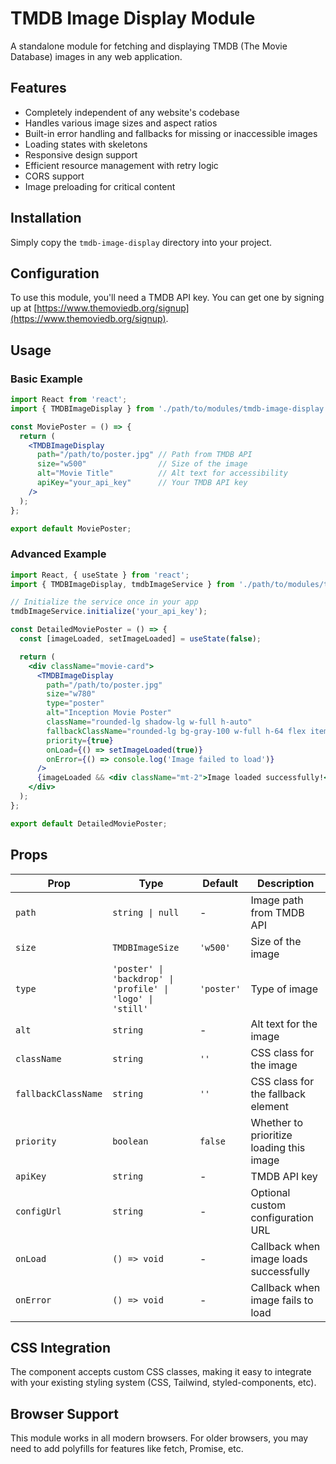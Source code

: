 
# TMDB Image Display Module

A standalone module for fetching and displaying TMDB (The Movie Database) images in any web application.

## Features

- Completely independent of any website's codebase
- Handles various image sizes and aspect ratios
- Built-in error handling and fallbacks for missing or inaccessible images
- Loading states with skeletons
- Responsive design support
- Efficient resource management with retry logic
- CORS support
- Image preloading for critical content

## Installation

Simply copy the `tmdb-image-display` directory into your project.

## Configuration

To use this module, you'll need a TMDB API key. You can get one by signing up at [https://www.themoviedb.org/signup](https://www.themoviedb.org/signup).

## Usage

### Basic Example

```jsx
import React from 'react';
import { TMDBImageDisplay } from './path/to/modules/tmdb-image-display';

const MoviePoster = () => {
  return (
    <TMDBImageDisplay
      path="/path/to/poster.jpg" // Path from TMDB API
      size="w500"                // Size of the image
      alt="Movie Title"          // Alt text for accessibility
      apiKey="your_api_key"      // Your TMDB API key
    />
  );
};

export default MoviePoster;
```

### Advanced Example

```jsx
import React, { useState } from 'react';
import { TMDBImageDisplay, tmdbImageService } from './path/to/modules/tmdb-image-display';

// Initialize the service once in your app
tmdbImageService.initialize('your_api_key');

const DetailedMoviePoster = () => {
  const [imageLoaded, setImageLoaded] = useState(false);

  return (
    <div className="movie-card">
      <TMDBImageDisplay
        path="/path/to/poster.jpg"
        size="w780"
        type="poster"
        alt="Inception Movie Poster"
        className="rounded-lg shadow-lg w-full h-auto"
        fallbackClassName="rounded-lg bg-gray-100 w-full h-64 flex items-center justify-center"
        priority={true}
        onLoad={() => setImageLoaded(true)}
        onError={() => console.log('Image failed to load')}
      />
      {imageLoaded && <div className="mt-2">Image loaded successfully!</div>}
    </div>
  );
};

export default DetailedMoviePoster;
```

## Props

| Prop | Type | Default | Description |
|------|------|---------|-------------|
| `path` | `string \| null` | - | Image path from TMDB API |
| `size` | `TMDBImageSize` | `'w500'` | Size of the image |
| `type` | `'poster' \| 'backdrop' \| 'profile' \| 'logo' \| 'still'` | `'poster'` | Type of image |
| `alt` | `string` | - | Alt text for the image |
| `className` | `string` | `''` | CSS class for the image |
| `fallbackClassName` | `string` | `''` | CSS class for the fallback element |
| `priority` | `boolean` | `false` | Whether to prioritize loading this image |
| `apiKey` | `string` | - | TMDB API key |
| `configUrl` | `string` | - | Optional custom configuration URL |
| `onLoad` | `() => void` | - | Callback when image loads successfully |
| `onError` | `() => void` | - | Callback when image fails to load |

## CSS Integration

The component accepts custom CSS classes, making it easy to integrate with your existing styling system (CSS, Tailwind, styled-components, etc).

## Browser Support

This module works in all modern browsers. For older browsers, you may need to add polyfills for features like fetch, Promise, etc.
